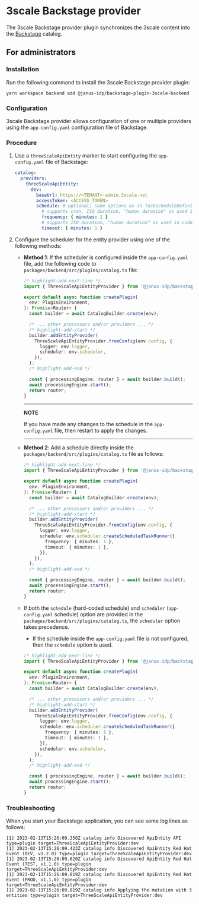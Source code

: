 # 3scale Backstage provider

The 3scale Backstage provider plugin synchronizes the 3scale content into the [Backstage](https://backstage.io/) catalog.

## For administrators

### Installation

Run the following command to install the 3scale Backstage provider plugin:

```console
yarn workspace backend add @janus-idp/backstage-plugin-3scale-backend
```

### Configuration

3scale Backstage provider allows configuration of one or multiple providers using the `app-config.yaml` configuration file of Backstage.

### Procedure

1. Use a `threeScaleApiEntity` marker to start configuring the `app-config.yaml` file of Backstage:

   ```yaml title="app-config.yaml"
   catalog:
     providers:
       threeScaleApiEntity:
         dev:
           baseUrl: https://<TENANT>-admin.3scale.net
           accessToken: <ACCESS_TOKEN>
           schedule: # optional; same options as in TaskScheduleDefinition
             # supports cron, ISO duration, "human duration" as used in code
             frequency: { minutes: 1 }
             # supports ISO duration, "human duration" as used in code
             timeout: { minutes: 1 }
   ```

2. Configure the scheduler for the entity provider using one of the following methods:

   - **Method 1**: If the scheduler is configured inside the `app-config.yaml` file, add the following code to `packages/backend/src/plugins/catalog.ts` file:

     ```ts title="packages/backend/src/plugins/catalog.ts"
     /* highlight-add-next-line */
     import { ThreeScaleApiEntityProvider } from '@janus-idp/backstage-plugin-3scale-backend';

     export default async function createPlugin(
       env: PluginEnvironment,
     ): Promise<Router> {
       const builder = await CatalogBuilder.create(env);

       /* ... other processors and/or providers ... */
       /* highlight-add-start */
       builder.addEntityProvider(
         ThreeScaleApiEntityProvider.fromConfig(env.config, {
           logger: env.logger,
           scheduler: env.scheduler,
         }),
       );
       /* highlight-add-end */

       const { processingEngine, router } = await builder.build();
       await processingEngine.start();
       return router;
     }
     ```

     ***

     **NOTE**

     If you have made any changes to the schedule in the `app-config.yaml` file, then restart to apply the changes.

     ***

   - **Method 2**: Add a schedule directly inside the `packages/backend/src/plugins/catalog.ts` file as follows:

     ```ts title="packages/backend/src/plugins/catalog.ts"
     /* highlight-add-next-line */
     import { ThreeScaleApiEntityProvider } from '@janus-idp/backstage-plugin-3scale-backend';

     export default async function createPlugin(
       env: PluginEnvironment,
     ): Promise<Router> {
       const builder = await CatalogBuilder.create(env);

       /* ... other processors and/or providers ... */
       /* highlight-add-start */
       builder.addEntityProvider(
         ThreeScaleApiEntityProvider.fromConfig(env.config, {
           logger: env.logger,
           schedule: env.scheduler.createScheduledTaskRunner({
             frequency: { minutes: 1 },
             timeout: { minutes: 1 },
           }),
         }),
       );
       /* highlight-add-end */

       const { processingEngine, router } = await builder.build();
       await processingEngine.start();
       return router;
     }
     ```

   - If both the `schedule` (hard-coded schedule) and `scheduler` (`app-config.yaml` schedule) option are provided in the `packages/backend/src/plugins/catalog.ts`, the `scheduler` option takes precedence.

     - If the schedule inside the `app-config.yaml` file is not configured, then the `schedule` option is used.

     ```ts title="packages/backend/src/plugins/catalog.ts"
     /* highlight-add-next-line */
     import { ThreeScaleApiEntityProvider } from '@janus-idp/backstage-plugin-3scale-backend';

     export default async function createPlugin(
       env: PluginEnvironment,
     ): Promise<Router> {
       const builder = await CatalogBuilder.create(env);

       /* ... other processors and/or providers ... */
       /* highlight-add-start */
       builder.addEntityProvider(
         ThreeScaleApiEntityProvider.fromConfig(env.config, {
           logger: env.logger,
           schedule: env.scheduler.createScheduledTaskRunner({
             frequency: { minutes: 1 },
             timeout: { minutes: 1 },
           }),
           scheduler: env.scheduler,
         }),
       );
       /* highlight-add-end */

       const { processingEngine, router } = await builder.build();
       await processingEngine.start();
       return router;
     }
     ```

### Troubleshooting

When you start your Backstage application, you can see some log lines as follows:

```log
[1] 2023-02-13T15:26:09.356Z catalog info Discovered ApiEntity API type=plugin target=ThreeScaleApiEntityProvider:dev
[1] 2023-02-13T15:26:09.423Z catalog info Discovered ApiEntity Red Hat Event (DEV, v1.2.0) type=plugin target=ThreeScaleApiEntityProvider:dev
[1] 2023-02-13T15:26:09.620Z catalog info Discovered ApiEntity Red Hat Event (TEST, v1.1.0) type=plugin target=ThreeScaleApiEntityProvider:dev
[1] 2023-02-13T15:26:09.819Z catalog info Discovered ApiEntity Red Hat Event (PROD, v1.1.0) type=plugin target=ThreeScaleApiEntityProvider:dev
[1] 2023-02-13T15:26:09.819Z catalog info Applying the mutation with 3 entities type=plugin target=ThreeScaleApiEntityProvider:dev
```
